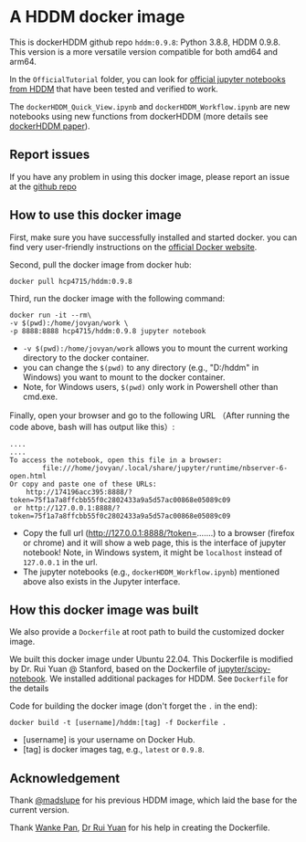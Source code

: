 # A HDDM docker image

This is dockerHDDM github repo `hddm:0.9.8`: Python 3.8.8, HDDM 0.9.8. This version is a more versatile version compatible for both amd64 and arm64. 

In the `OfficialTutorial` folder, you can look for [official jupyter notebooks from HDDM](http://ski.clps.brown.edu/hddm_docs/tutorial.html) that have been tested and verified to work. 

The `dockerHDDM_Quick_View.ipynb` and `dockerHDDM_Workflow.ipynb` are new notebooks using new functions from dockerHDDM (more details see [dockerHDDM paper](https://osf.io/preprints/psyarxiv/6uzga)).

## Report issues
If you have any problem in using this docker image, please report an issue at the [github repo](https://github.com/hcp4715/hddm_docker/issues) 


## How to use this docker image

First, make sure you have successfully installed and started docker. you can find very user-friendly instructions on the [official Docker website](https://docs.docker.com/get-docker/). 

Second, pull the docker image from docker hub:

```
docker pull hcp4715/hddm:0.9.8
```

Third, run the docker image with the following command:
```
docker run -it --rm\
-v $(pwd):/home/jovyan/work \
-p 8888:8888 hcp4715/hddm:0.9.8 jupyter notebook
```
- `-v $(pwd):/home/jovyan/work` allows you to mount the current working directory to the docker container.
- you can change the `$(pwd)` to any directory (e.g., "D:/hddm" in Windows) you want to mount to the docker container.
- Note, for Windows users, `$(pwd)` only work in Powershell other than cmd.exe.

Finally, open your browser and go to the following URL （After running the code above, bash will has output like this）:
```
....
....
To access the notebook, open this file in a browser:
        file:///home/jovyan/.local/share/jupyter/runtime/nbserver-6-open.html
Or copy and paste one of these URLs:
    http://174196acc395:8888/?token=75f1a7a8ffcbb55f0c2802433a9a5d57ac00868e05089c09
 or http://127.0.0.1:8888/?token=75f1a7a8ffcbb55f0c2802433a9a5d57ac00868e05089c09
```
- Copy the full url (http://127.0.0.1:8888/?token=.......) to a browser (firefox or chrome) and it will show a web page, this is the interface of jupyter notebook! Note, in Windows system, it might be `localhost` instead of `127.0.0.1` in the url.
- The jupyter notebooks (e.g., `dockerHDDM_Workflow.ipynb`) mentioned above also exists in the Jupyter interface. 


## How this docker image was built

We also provide a `Dockerfile` at root path to build the customized docker image.


We built this docker image under Ubuntu 22.04. This Dockerfile is modified by Dr. Rui Yuan @ Stanford, based on the Dockerfile of [jupyter/scipy-notebook](https://hub.docker.com/r/jupyter/scipy-notebook/dockerfile). We installed additional packages for HDDM. See `Dockerfile` for the details

Code for building the docker image (don't forget the `.` in the end):

```
docker build -t [username]/hddm:[tag] -f Dockerfile .
```
* [username] is your username on Docker Hub.
* [tag] is docker images tag, e.g., `latest` or `0.9.8`.

## Acknowledgement
Thank [@madslupe](https://github.com/madslupe) for his previous HDDM image, which laid the base for the current version.

Thank [Wanke Pan](https://github.com/panwanke/), [Dr Rui Yuan](https://scholar.google.com/citations?user=h8_wSLkAAAAJ&hl=en) for his help in creating the Dockerfile.